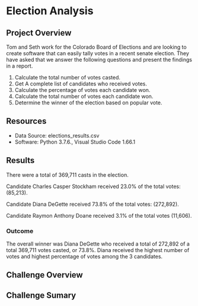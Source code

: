 # Election Analysis

## Project Overview

Tom and Seth work for the Colorado Board of Elections and are looking to create software that can easily tally votes in a recent senate election.  They have asked that we answer the following questions and present the findings in a report.

1. Calculate the total number of votes casted.
2. Get A complete list of candidates who received votes.
3. Calculate the percentage of votes each candidate won.
4. Calculate the total number of votes each candidate won.
5. Determine the winner of the election based on popular vote.

## Resources

- Data Source: elections_results.csv
- Software: Python 3.7.6., Visual Studio Code 1.66.1

## Results

There were a total of 369,711 casts in the election.

Candidate Charles Casper Stockham received 23.0% of the total votes: (85,213).

Candidate Diana DeGette received 73.8% of the total votes: (272,892).

Candidate Raymon Anthony Doane received 3.1% of the total votes (11,606).

### Outcome

The overall winner was Diana DeGette who received a total of 272,892 of a total 369,711 votes casted, or 73.8%.
Diana received the highest number of votes and highest percentage of votes among the 3 candidates.

## Challenge Overview

## Challenge Sumary
 
